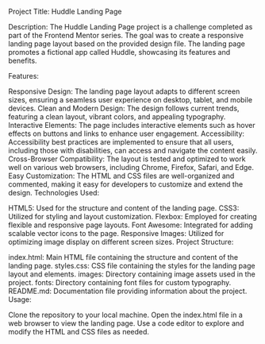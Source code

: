 
Project Title: Huddle Landing Page

Description:
The Huddle Landing Page project is a challenge completed as part of the Frontend Mentor series. The goal was to create a responsive landing page layout based on the provided design file. The landing page promotes a fictional app called Huddle, showcasing its features and benefits.

Features:

Responsive Design: The landing page layout adapts to different screen sizes, ensuring a seamless user experience on desktop, tablet, and mobile devices.
Clean and Modern Design: The design follows current trends, featuring a clean layout, vibrant colors, and appealing typography.
Interactive Elements: The page includes interactive elements such as hover effects on buttons and links to enhance user engagement.
Accessibility: Accessibility best practices are implemented to ensure that all users, including those with disabilities, can access and navigate the content easily.
Cross-Browser Compatibility: The layout is tested and optimized to work well on various web browsers, including Chrome, Firefox, Safari, and Edge.
Easy Customization: The HTML and CSS files are well-organized and commented, making it easy for developers to customize and extend the design.
Technologies Used:

HTML5: Used for the structure and content of the landing page.
CSS3: Utilized for styling and layout customization.
Flexbox: Employed for creating flexible and responsive page layouts.
Font Awesome: Integrated for adding scalable vector icons to the page.
Responsive Images: Utilized for optimizing image display on different screen sizes.
Project Structure:

index.html: Main HTML file containing the structure and content of the landing page.
styles.css: CSS file containing the styles for the landing page layout and elements.
images: Directory containing image assets used in the project.
fonts: Directory containing font files for custom typography.
README.md: Documentation file providing information about the project.
Usage:

Clone the repository to your local machine.
Open the index.html file in a web browser to view the landing page.
Use a code editor to explore and modify the HTML and CSS files as needed.
